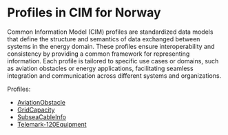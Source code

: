 # Profiles in CIM for Norway

Common Information Model (CIM) profiles are standardized data models that define the structure and semantics of data exchanged between systems in the energy domain. These profiles ensure interoperability and consistency by providing a common framework for representing information. Each profile is tailored to specific use cases or domains, such as aviation obstacles or energy applications, facilitating seamless integration and communication across different systems and organizations.

Profiles:

- [AviationObstacle](/Models/Profiles/AviationObstacle/)
- [GridCapacity](/Models/Profiles/GridCapacity/)
- [SubseaCableInfo](/Models/Profiles/SubseaCableInfo/)
- [Telemark-120Equipment](/Models/Profiles/Telemark-120Equipment/)